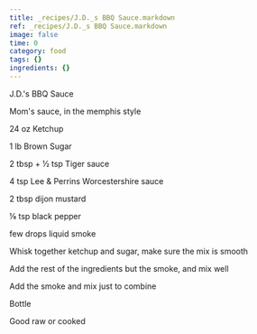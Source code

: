 ```yaml
---
title: _recipes/J.D._s BBQ Sauce.markdown
ref: _recipes/J.D._s BBQ Sauce.markdown
image: false
time: 0
category: food
tags: {}
ingredients: {}
---
```

J.D.'s BBQ Sauce

Mom's sauce, in the memphis style

24 oz Ketchup

1 lb Brown Sugar

2 tbsp + ½ tsp Tiger sauce

4 tsp Lee & Perrins Worcestershire sauce

2 tbsp dijon mustard

⅛ tsp black pepper

few drops liquid smoke

Whisk together ketchup and sugar, make sure the mix is smooth

Add the rest of the ingredients but the smoke, and mix well

Add the smoke and mix just to combine

Bottle

Good raw or cooked
